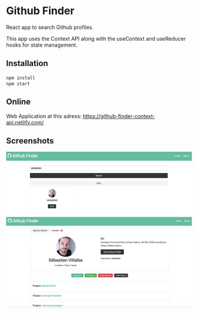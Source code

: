 # Github Finder

React app to search Github profiles. 

This app uses the Context API along with the useContext and useReducer hooks for state management.


## Installation

```react
npm install
npm start
```


## Online
Web Application at this adress: https://github-finder-context-api.netlify.com/


## Screenshots
![](https://github.com/se4astien/github-finder/blob/master/src/screenshots/github-finder-01.png)
![](https://github.com/se4astien/github-finder/blob/master/src/screenshots/github-finder-02.png)
